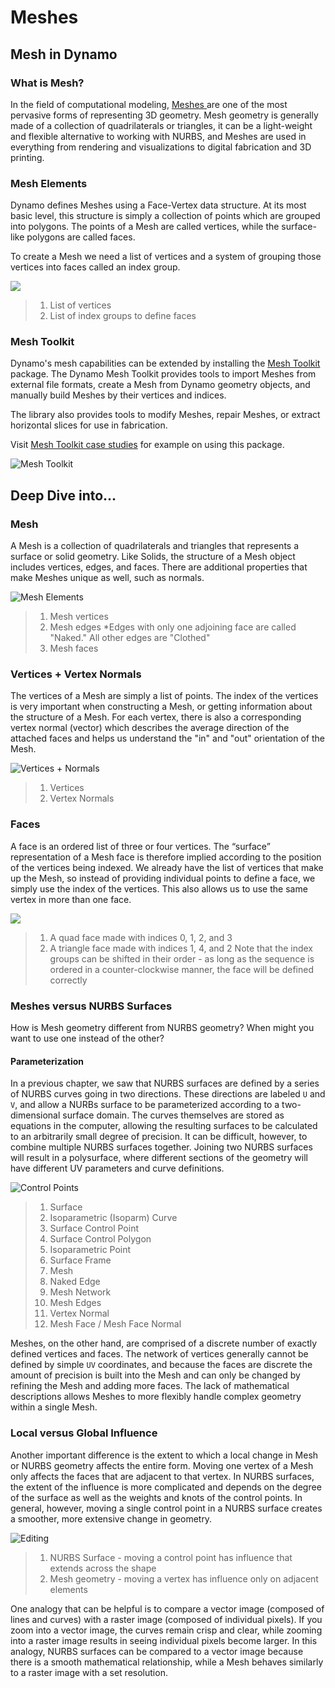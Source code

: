 # Meshes

## Mesh in Dynamo

### What is Mesh?

In the field of computational modeling, [Meshes ](7-meshes.md#mesh)are one of the most pervasive forms of representing 3D geometry. Mesh geometry is generally made of a collection of quadrilaterals or triangles, it can be a light-weight and flexible alternative to working with NURBS, and Meshes are used in everything from rendering and visualizations to digital fabrication and 3D printing.

### Mesh Elements

Dynamo defines Meshes using a Face-Vertex data structure. At its most basic level, this structure is simply a collection of points which are grouped into polygons. The points of a Mesh are called vertices, while the surface-like polygons are called faces.

To create a Mesh we need a list of vertices and a system of grouping those vertices into faces called an index group.

![](<../../.gitbook/assets/meshes - mesh elements.jpg>)

> 1. List of vertices
> 2. List of index groups to define faces

### Mesh Toolkit

Dynamo's mesh capabilities can be extended by installing the [Mesh Toolkit](https://github.com/DynamoDS/Dynamo/wiki/Dynamo-Mesh-Toolkit) package. The Dynamo Mesh Toolkit provides tools to import Meshes from external file formats, create a Mesh from Dynamo geometry objects, and manually build Meshes by their vertices and indices.

The library also provides tools to modify Meshes, repair Meshes, or extract horizontal slices for use in fabrication.

Visit [Mesh Toolkit case studies](../../custom-nodes-and-packages/11-packages/11-2\_mesh-toolkit.md) for example on using this package.

![Mesh Toolkit](<../../.gitbook/assets/meshes - mesh toolkit standford bunny.jpg>)

## Deep Dive into...

### Mesh

A Mesh is a collection of quadrilaterals and triangles that represents a surface or solid geometry. Like Solids, the structure of a Mesh object includes vertices, edges, and faces. There are additional properties that make Meshes unique as well, such as normals.

![Mesh Elements](../../.gitbook/assets/MeshElements2.jpg)

> 1. Mesh vertices
> 2. Mesh edges \*Edges with only one adjoining face are called "Naked." All other edges are "Clothed"
> 3. Mesh faces

### Vertices + Vertex Normals

The vertices of a Mesh are simply a list of points. The index of the vertices is very important when constructing a Mesh, or getting information about the structure of a Mesh. For each vertex, there is also a corresponding vertex normal (vector) which describes the average direction of the attached faces and helps us understand the "in" and "out" orientation of the Mesh.

![Vertices + Normals](../../.gitbook/assets/vertexNormals.jpg)

> 1. Vertices
> 2. Vertex Normals

### Faces

A face is an ordered list of three or four vertices. The “surface” representation of a Mesh face is therefore implied according to the position of the vertices being indexed. We already have the list of vertices that make up the Mesh, so instead of providing individual points to define a face, we simply use the index of the vertices. This also allows us to use the same vertex in more than one face.

![](../../.gitbook/assets/meshFaces.jpg)

> 1. A quad face made with indices 0, 1, 2, and 3
> 2. A triangle face made with indices 1, 4, and 2 Note that the index groups can be shifted in their order - as long as the sequence is ordered in a counter-clockwise manner, the face will be defined correctly

### Meshes versus NURBS Surfaces

How is Mesh geometry different from NURBS geometry? When might you want to use one instead of the other?

#### Parameterization

In a previous chapter, we saw that NURBS surfaces are defined by a series of NURBS curves going in two directions. These directions are labeled `U` and `V`, and allow a NURBs surface to be parameterized according to a two-dimensional surface domain. The curves themselves are stored as equations in the computer, allowing the resulting surfaces to be calculated to an arbitrarily small degree of precision. It can be difficult, however, to combine multiple NURBS surfaces together. Joining two NURBS surfaces will result in a polysurface, where different sections of the geometry will have different UV parameters and curve definitions.

![Control Points](../../.gitbook/assets/NURBSvsMESH-01.jpg)

> 1. Surface
> 2. Isoparametric (Isoparm) Curve
> 3. Surface Control Point
> 4. Surface Control Polygon
> 5. Isoparametric Point
> 6. Surface Frame
> 7. Mesh
> 8. Naked Edge
> 9. Mesh Network
> 10. Mesh Edges
> 11. Vertex Normal
> 12. Mesh Face / Mesh Face Normal

Meshes, on the other hand, are comprised of a discrete number of exactly defined vertices and faces. The network of vertices generally cannot be defined by simple `UV` coordinates, and because the faces are discrete the amount of precision is built into the Mesh and can only be changed by refining the Mesh and adding more faces. The lack of mathematical descriptions allows Meshes to more flexibly handle complex geometry within a single Mesh.

### Local versus Global Influence

Another important difference is the extent to which a local change in Mesh or NURBS geometry affects the entire form. Moving one vertex of a Mesh only affects the faces that are adjacent to that vertex. In NURBS surfaces, the extent of the influence is more complicated and depends on the degree of the surface as well as the weights and knots of the control points. In general, however, moving a single control point in a NURBS surface creates a smoother, more extensive change in geometry.

![Editing](../../.gitbook/assets/NURBSvsMESH-02.jpg)

> 1. NURBS Surface - moving a control point has influence that extends across the shape
> 2. Mesh geometry - moving a vertex has influence only on adjacent elements

One analogy that can be helpful is to compare a vector image (composed of lines and curves) with a raster image (composed of individual pixels). If you zoom into a vector image, the curves remain crisp and clear, while zooming into a raster image results in seeing individual pixels become larger. In this analogy, NURBS surfaces can be compared to a vector image because there is a smooth mathematical relationship, while a Mesh behaves similarly to a raster image with a set resolution.

##

